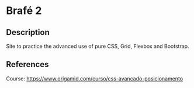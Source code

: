 # Brafé 2

## Description
Site to practice the advanced use of pure CSS, Grid, Flexbox and Bootstrap.

## References
Course: https://www.origamid.com/curso/css-avancado-posicionamento
